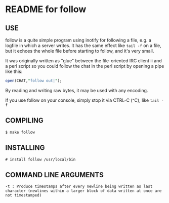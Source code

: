 README for follow
=================

USE
---

follow is a quite simple program using inotify for following a file, e.g. a logfile in which a server writes.
It has the same effect like `tail -f` on a file, but it echoes the whole file before starting to follow, and it's very small.

It was originally written as "glue" between the file-oriented IRC client ii and a perl script so you could follow the chat in the perl script
by opening a pipe like this:

~~~perl
open(CHAT,"follow out|");
~~~

By reading and writing raw bytes, it may be used with any encoding.

If you use follow on your console, simply stop it via CTRL-C (^C), like `tail -f`

COMPILING
---------

    $ make follow

INSTALLING
----------

    # install follow /usr/local/bin

COMMAND LINE ARGUMENTS
----------------------
    -t : Produce timestamps after every newline being written as last character (newlines within a larger block of data written at once are not timestamped)
